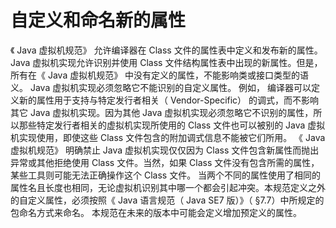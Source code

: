 # 自定义和命名新的属性

《 Java 虚拟机规范》 允许编译器在 Class 文件的属性表中定义和发布新的属性。 Java 虚拟机实现允许识别并使用 Class 文件结构属性表中出现的新属性。但是， 所有在《 Java 虚拟机规范》 中没有定义的属性，不能影响类或接口类型的语义。 Java 虚拟机实现必须忽略它不能识别的自定义属性。
例如， 编译器可以定义新的属性用于支持与特定发行者相关（ Vendor-Specific） 的调式，而不影响其它 Java 虚拟机实现。因为其他 Java 虚拟机实现必须忽略它不识别的属性，所以那些特定发行者相关的虚拟机实现所使用的 Class 文件也可以被别的 Java 虚拟机实现使用，即使这些 Class 文件包含的附加调式信息不能被它们所用。
《 Java 虚拟机规范》 明确禁止 Java 虚拟机实现仅仅因为 Class 文件包含新属性而抛出异常或其他拒绝使用 Class 文件。当然，如果 Class 文件没有包含所需的属性， 某些工具则可能无法正确操作这个 Class 文件。
当两个不同的属性使用了相同的属性名且长度也相同，无论虚拟机识别其中哪一个都会引起冲突。本规范定义之外的自定义属性，必须按照《 Java 语言规范（ Java SE7 版）》（ §7.7）中所规定的包命名方式来命名。
本规范在未来的版本中可能会定义增加预定义的属性。 
